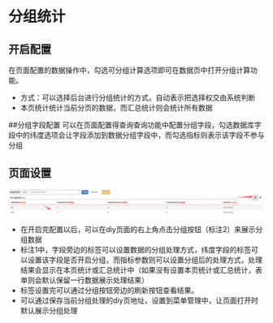 # 分组统计

## 开启配置
在页面配置的数据操作中，勾选可分组计算选项即可在数据页中打开分组计算功能。
- 方式：可以选择后台进行分组统计的方式，自动表示把选择权交由系统判断
- 本页统计统计当前分页的数据，而汇总统计则会统计所有数据

##分组字段配置
可以在页面配置得查询查询功能中配置分组字段，勾选数据库字段中的纬度选项会让字段添加到数据分组字段中，而勾选指标则表示该字段不参与分组

## 页面设置
![common-query1](../src/img/common-query1.png)
- 在开启完配置以后，可以在diy页面的右上角点击分组按钮（标注2）来展示分组数据
- 标注1中，字段旁边的标签可以设置数据的分组处理方式，纬度字段的标签可以设置该字段是否开启分组，而指标参数则可以设置分组后的处理方式，处理结果会显示在本页统计或汇总统计中（如果没有设置本页统计或汇总统计，表单则会默认保留一行数据展示处理结果）
- 标签设置完可以通过分组按钮旁边的刷新按钮查看结果。
- 可以通过保存当前分组处理的diy页地址，设置到菜单管理中，让页面打开时默认展示分组处理


